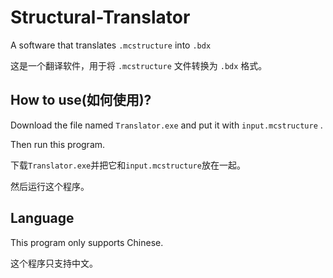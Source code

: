 # Structural-Translator
A software that translates `.mcstructure` into `.bdx`

这是一个翻译软件，用于将 `.mcstructure` 文件转换为 `.bdx` 格式。

## How to use(如何使用)?
Download the file named `Translator.exe` and put it with `input.mcstructure` .

Then run this program.

下载`Translator.exe`并把它和`input.mcstructure`放在一起。

然后运行这个程序。

## Language
This program only supports Chinese.

这个程序只支持中文。
